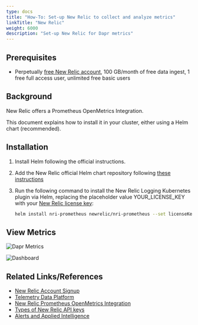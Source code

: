 ```yaml
---
type: docs
title: "How-To: Set-up New Relic to collect and analyze metrics"
linkTitle: "New Relic"
weight: 6000
description: "Set-up New Relic for Dapr metrics"
---
```


## Prerequisites

- Perpetually [free New Relic account](https://newrelic.com/signup?ref=dapr), 100 GB/month of free data ingest, 1 free full access user, unlimited free basic users

## Background

New Relic offers a Prometheus OpenMetrics Integration.

This document explains how to install it in your cluster, either using a Helm chart (recommended).

## Installation

1. Install Helm following the official instructions.

2. Add the New Relic official Helm chart repository following [these instructions](https://github.com/newrelic/helm-charts/blob/master/README.md#installing-charts)

3. Run the following command to install the New Relic Logging Kubernetes plugin via Helm, replacing the placeholder value YOUR_LICENSE_KEY with your [New Relic license key](https://docs.newrelic.com/docs/accounts/accounts-billing/account-setup/new-relic-license-key):

    ```bash
    helm install nri-prometheus newrelic/nri-prometheus --set licenseKey=YOUR_LICENSE_KEY
    ```

## View Metrics

![Dapr Metrics](/images/nr-metrics-1.png)

![Dashboard](/images/nr-dashboard-dapr-metrics-1.png)

## Related Links/References

* [New Relic Account Signup](https://newrelic.com/signup)
* [Telemetry Data Platform](https://newrelic.com/platform/telemetry-data-platform)
* [New Relic Prometheus OpenMetrics Integration](https://github.com/newrelic/helm-charts/tree/master/charts/nri-prometheus)
* [Types of New Relic API keys](https://docs.newrelic.com/docs/apis/intro-apis/new-relic-api-keys/)
* [Alerts and Applied Intelligence](https://docs.newrelic.com/docs/alerts-applied-intelligence/new-relic-alerts/learn-alerts/alerts-ai-transition-guide-2022/)
